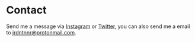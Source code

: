 # Contact
Send me a message via [Instagram](https://instagram.com/jrdntnnr "I check this daily") or [Twitter](https://twitter.com/jrdntnnr "I'm on Twitter somewhat less"), you can also send me a email to <jrdntnnr@protonmail.com>.
